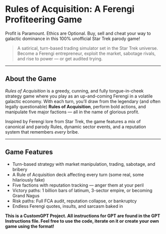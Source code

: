 # Rules of Acquisition: A Ferengi Profiteering Game
Profit is Paramount. Ethics are Optional. Buy, sell and cheat your way to galactic dominance in this 100% unofficial Star Trek parody game!
> A satirical, turn-based trading simulator set in the Star Trek universe. Become a Ferengi entrepreneur, exploit the market, sabotage rivals, and rise to power — or get audited trying.

---

## About the Game

*Rules of Acquisition* is a greedy, cunning, and fully tongue-in-cheek strategy game where you play as an up-and-coming Ferengi in a volatile galactic economy. With each turn, you’ll draw from the legendary (and often legally questionable) **Rules of Acquisition**, perform bold actions, and manipulate five major factions — all in the name of glorious profit.

Inspired by Ferengi lore from Star Trek, the game features a mix of canonical and parody Rules, dynamic sector events, and a reputation system that remembers *every* bribe.

---

## Game Features

- Turn-based strategy with market manipulation, trading, sabotage, and bribery  
- A Rule of Acquisition deck affecting every turn (some real, some hilariously fake)  
- Five factions with reputation tracking — anger them at your peril  
- Victory paths: 1 billion bars of latinum, 3-sector empire, or becoming Grand Nagus  
- Risk paths: Full FCA audit, reputation collapse, or bankruptcy  
- Endless Ferengi quotes, insults, and sarcasm baked in

**This is a CustomGPT Project. All instructions for GPT are found in the GPT Instructions file. Feel free to use the code, iterate on it or create your own game using the format!**
